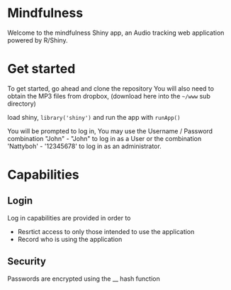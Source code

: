 # Mindfulness

Welcome to the mindfulness Shiny app, an Audio tracking web application powered by R/Shiny. 

# Get started

To get started, go ahead and clone the repository
You will also need to obtain the MP3 files from dropbox, (download here into the `~/www` sub directory)

load shiny, `library('shiny')` and run the app with `runApp()`

You will be prompted to log in,
You may use the Username / Password combination "John" - "John" to log in as a User or the combination 'Nattyboh' - '12345678' to log in as an administrator. 

# Capabilities 

## Login

Log in capabilities are provided in order to
* Resrtict access to only those intended to use the application
* Record who is using the application

## Security

Passwords are encrypted using the __ hash function


